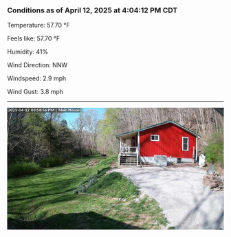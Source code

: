 ### Conditions as of April 12, 2025 at 4:04:12 PM CDT 

Temperature: 57.70 &deg;F

Feels like: 57.70 &deg;F

Humidity: 41%

Wind Direction: NNW

Windspeed: 2.9 mph

Wind Gust: 3.8 mph

---

<img src="./images/latest.jpeg"/>

